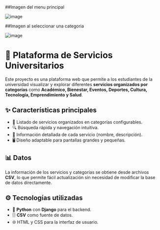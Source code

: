 
##Imagen del menu principal

![image](https://github.com/user-attachments/assets/7f604846-eb38-4cb4-aac4-5bb1341401d7)

##Imagen al seleccionar una categoria

![image](https://github.com/user-attachments/assets/0e4eaeea-7bf7-4dd8-87af-c7d7d18e5e30)


# 📌 Plataforma de Servicios Universitarios

Este proyecto es una plataforma web que permite a los estudiantes de la universidad visualizar y explorar diferentes **servicios organizados por categorías** como **Académico, Bienestar, Eventos, Deportes, Cultura, Tecnología, Emprendimiento y Salud**. 

## ✨ Características principales
- 📂 Listado de servicios organizados en categorías configurables.
- 🔍 Búsqueda rápida y navegación intuitiva.
- 📄 Información detallada de cada servicio (nombre, descripción).
- 🖥️ Diseño adaptable para pantallas grandes y pequeñas.

## 📊 Datos
La información de los servicios y categorías se obtiene desde archivos **CSV**, lo que permite fácil actualización sin necesidad de modificar la base de datos directamente.

## ⚙️ Tecnologías utilizadas
- 🐍 **Python** con **Django** para el backend.
- 🗄️ **CSV** como fuente de datos.
- 🌐 HTML y CSS para la interfaz de usuario.

